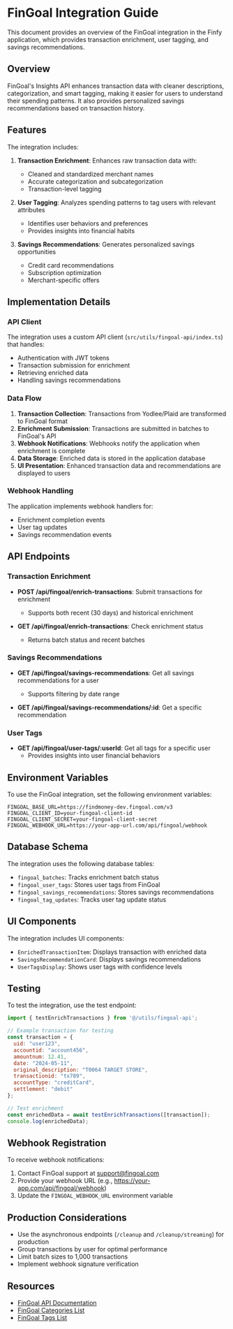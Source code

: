 # FinGoal Integration Guide

This document provides an overview of the FinGoal integration in the Finfy application, which provides transaction enrichment, user tagging, and savings recommendations.

## Overview

FinGoal's Insights API enhances transaction data with cleaner descriptions, categorization, and smart tagging, making it easier for users to understand their spending patterns. It also provides personalized savings recommendations based on transaction history.

## Features

The integration includes:

1. **Transaction Enrichment**: Enhances raw transaction data with:
   - Cleaned and standardized merchant names
   - Accurate categorization and subcategorization
   - Transaction-level tagging

2. **User Tagging**: Analyzes spending patterns to tag users with relevant attributes
   - Identifies user behaviors and preferences
   - Provides insights into financial habits
   
3. **Savings Recommendations**: Generates personalized savings opportunities
   - Credit card recommendations
   - Subscription optimization
   - Merchant-specific offers

## Implementation Details

### API Client

The integration uses a custom API client (`src/utils/fingoal-api/index.ts`) that handles:

- Authentication with JWT tokens
- Transaction submission for enrichment
- Retrieving enriched data
- Handling savings recommendations

### Data Flow

1. **Transaction Collection**: Transactions from Yodlee/Plaid are transformed to FinGoal format
2. **Enrichment Submission**: Transactions are submitted in batches to FinGoal's API
3. **Webhook Notifications**: Webhooks notify the application when enrichment is complete
4. **Data Storage**: Enriched data is stored in the application database
5. **UI Presentation**: Enhanced transaction data and recommendations are displayed to users

### Webhook Handling

The application implements webhook handlers for:

- Enrichment completion events
- User tag updates
- Savings recommendation events

## API Endpoints

### Transaction Enrichment

- **POST /api/fingoal/enrich-transactions**: Submit transactions for enrichment
  - Supports both recent (30 days) and historical enrichment
  
- **GET /api/fingoal/enrich-transactions**: Check enrichment status
  - Returns batch status and recent batches

### Savings Recommendations

- **GET /api/fingoal/savings-recommendations**: Get all savings recommendations for a user
  - Supports filtering by date range
  
- **GET /api/fingoal/savings-recommendations/:id**: Get a specific recommendation

### User Tags

- **GET /api/fingoal/user-tags/:userId**: Get all tags for a specific user
  - Provides insights into user financial behaviors

## Environment Variables

To use the FinGoal integration, set the following environment variables:

```
FINGOAL_BASE_URL=https://findmoney-dev.fingoal.com/v3
FINGOAL_CLIENT_ID=your-fingoal-client-id
FINGOAL_CLIENT_SECRET=your-fingoal-client-secret
FINGOAL_WEBHOOK_URL=https://your-app-url.com/api/fingoal/webhook
```

## Database Schema

The integration uses the following database tables:

- `fingoal_batches`: Tracks enrichment batch status
- `fingoal_user_tags`: Stores user tags from FinGoal
- `fingoal_savings_recommendations`: Stores savings recommendations
- `fingoal_tag_updates`: Tracks user tag update status

## UI Components

The integration includes UI components:

- `EnrichedTransactionItem`: Displays transaction with enriched data
- `SavingsRecommendationCard`: Displays savings recommendations
- `UserTagsDisplay`: Shows user tags with confidence levels

## Testing

To test the integration, use the test endpoint:

```javascript
import { testEnrichTransactions } from '@/utils/fingoal-api';

// Example transaction for testing
const transaction = {
  uid: "user123",
  accountid: "account456",
  amountnum: 12.41,
  date: "2024-05-11",
  original_description: "T0064 TARGET STORE",
  transactionid: "tx789",
  accountType: "creditCard",
  settlement: "debit"
};

// Test enrichment
const enrichedData = await testEnrichTransactions([transaction]);
console.log(enrichedData);
```

## Webhook Registration

To receive webhook notifications:

1. Contact FinGoal support at support@fingoal.com
2. Provide your webhook URL (e.g., https://your-app.com/api/fingoal/webhook)
3. Update the `FINGOAL_WEBHOOK_URL` environment variable

## Production Considerations

- Use the asynchronous endpoints (`/cleanup` and `/cleanup/streaming`) for production
- Group transactions by user for optimal performance
- Limit batch sizes to 1,000 transactions
- Implement webhook signature verification

## Resources

- [FinGoal API Documentation](https://docs.fingoal.dev/)
- [FinGoal Categories List](https://docs.fingoal.dev/categories)
- [FinGoal Tags List](https://docs.fingoal.dev/tags) 